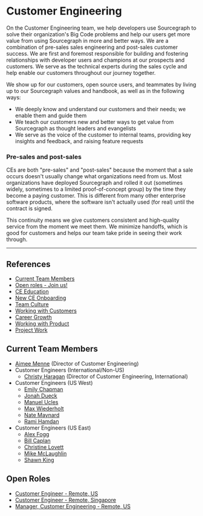 # Customer Engineering

On the Customer Engineering team, we help developers use Sourcegraph to solve their organization's Big Code problems and help our users get more value from using Sourcegraph in more and better ways. We are a combination of pre-sales sales engineering and post-sales customer success. We are first and foremost responsible for building and fostering relationships with developer users and champions at our prospects and customers. We serve as the technical experts during the sales cycle and help enable our customers throughout our journey together.

We show up for our customers, open source users, and teammates by living up to our Sourcegraph values and handbook, as well as in the following ways:

- We deeply know and understand our customers and their needs; we enable them and guide them
- We teach our customers new and better ways to get value from Sourcegraph as thought leaders and evangelists
- We serve as the voice of the customer to internal teams, providing key insights and feedback, and raising feature requests

### Pre-sales and post-sales

CEs are both "pre-sales" and "post-sales" because the moment that a sale occurs doesn't usually change what organizations need from us. Most organizations have deployed Sourcegraph and rolled it out (sometimes widely, sometimes to a limited proof-of-concept group) by the time they become a paying customer. This is different from many other enterprise software products, where the software isn't actually used (for real) until the contract is signed.

This continuity means we give customers consistent and high-quality service from the moment we meet them. We minimize handoffs, which is good for customers and helps our team take pride in seeing their work through.


---


## References

* [Current Team Members](#current-team-members)
* [Open roles - Join us!](#open-roles)
* [CE Education](education.md)
* [New CE Onboarding](onboarding.md)
* [Team Culture](team-culture.md)
* [Working with Customers](working-with-customers.md)
* [Career Growth](career-growth.md)
* [Working with Product](working-with-product.md)
* [Project Work](project-work.md)



## Current Team Members

<!-- Alphabetically, by surname. -->

- [Aimee Menne](../company/team/index.md#aimee-menne-she-her) (Director of Customer Engineering)
- Customer Engineers (International/Non-US)
  - [Christy Haragan](../company/team/index.md#christy-haragan-she-her) (Director of Customer Engineering, International)
- Customer Engineers (US West)
  - [Emily Chapman](../company/team/index.md#emily-chapman-she-her)
  - [Jonah Dueck](../company/team/index.md#jonah-dueck-he-him)
  - [Manuel Ucles](../company/team/index.md#manuel-ucles)
  - [Max Wiederholt](../company/team/index.md#max-wiederholt-he-him)
  - [Nate Maynard](../company/team/index.md#nate-maynard-he-him)
  - [Rami Hamdan](../company/team/index.md#rami-hamdan-they-them)
- Customer Engineers (US East)
  - [Alex Fogg](../company/team/index.md#alex-fogg-he-him)
  - [Bill Caplan](../company/team/index.md#bill-caplan-he-him)
  - [Christine Lovett](../company/team/index.md#christine-lovett-she-her)
  - [Mike McLaughlin](../company/team/index.md#mike-mclaughlin-he-him)
  - [Shawn King](../company/team/index.md#shawn-king-he-him)



## Open Roles

- [Customer Engineer - Remote, US](https://boards.greenhouse.io/sourcegraph91/jobs/4003921004)
- [Customer Engineer - Remote, Singapore](https://boards.greenhouse.io/sourcegraph91/jobs/4019078004)
- [Manager, Customer Engineering - Remote, US](https://boards.greenhouse.io/sourcegraph91/jobs/4027471004)

